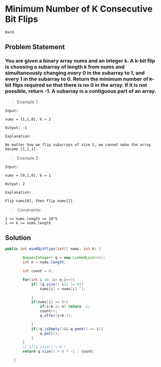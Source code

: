 # Minimum Number of K Consecutive Bit Flips

`Hard`

## Problem Statement

### You are given a binary array nums and an integer k. A k-bit flip is choosing a subarray of length k from nums and simultaneously changing every 0 in the subarray to 1, and every 1 in the subarray to 0. Return the minimum number of k-bit flips required so that there is no 0 in the array. If it is not possible, return -1. A subarray is a contiguous part of an array.

> Example 1:

```
Input:

nums = [1,1,0], k = 2

Output: -1

Explanation:

No matter how we flip subarrays of size 2, we cannot make the array become [1,1,1].
```

> Example 2:

```
Input:

nums = [0,1,0], k = 1

Output: 2

Explanation:

Flip nums[0], then flip nums[2].
```

> Constraints:

```
1 <= nums.length <= 10^5
1 <= k <= nums.length
```

## Solution

```java
public int minKBitFlips(int[] nums, int k) {

        Queue<Integer> q = new LinkedList<>();
        int n = nums.length;

        int count = 0;

        for(int i =0 ;i< n;i++){
            if( (q.size() &1) != 0){
                nums[i] = nums[i] ^1;

            }
            if(nums[i] == 0){
                if(i+k-1> n) return -1;
                count++;
                q.offer(i+k-1);

            }
            if(!q.isEmpty()&& q.peek() == i){
                q.poll();
            }
        }
        // if(q.size() > 0 )
        return q.size() > 0 ? -1 : count;

    }
```
